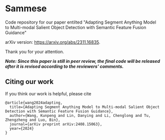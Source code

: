 # Sammese
Code repository for our paper entilted "Adapting Segment Anything Model to Multi-modal Salient Object Detection with Semantic Feature Fusion Guidance"

arXiv version: https://arxiv.org/abs/2311.16835.

Thank you for your attention.

***Note: Since this paper is still in peer review, the final code will be released after it is revised according to the reviewers' comments.***

## Citing our work

If you think our work is helpful, please cite

```
@article{wang2024adapting,
  title={Adapting Segment Anything Model to Multi-modal Salient Object Detection with Semantic Feature Fusion Guidance},
  author={Wang, Kunpeng and Lin, Danying and Li, Chenglong and Tu, Zhengzheng and Luo, Bin},
  journal={arXiv preprint arXiv:2408.15063},
  year={2024}
}
```
